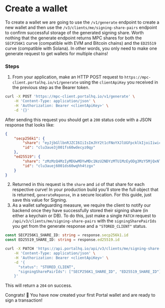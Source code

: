 # Create a wallet

To create a wallet we are going to use the `/v1/generate` endpoint to create a new wallet and then use the `/v3/clients/me/signing-share-pairs` endpoint to confirm successful storage of the generated signing share. Worth nothing that the generate endpoint returns MPC shares for both the `SECP256K1` curve (compatible with EVM and Bitcoin chains) and the `ED25519` curve (compatible with Solana). In other words, you only need to make one generate request to get wallets for multiple chains!

### Steps

1. From your application, make an HTTP POST request to `https://mpc-client.portalhq.io/v1/generate` using the `clientApiKey` you received in the previous step as the Bearer token.

```bash
curl -X POST 'https://mpc-client.portalhq.io/v1/generate' \
    -H 'Content-Type: application/json' \
    -H 'Authorization: Bearer <clientApiKey>' \
    -d '{}'
```

After sending this request you should get a `200` status code with a JSON response that looks like:

```json
{
    "secp256k1": {
        "share": "eyJjbGllbnRJZCI6IiIsImJhY2t1cFNoYXJlUGFpcklkIjoiIiwic2lnbml...",
        "id": "clu3aue3j001fs60wdecyz0qy"
    },
    "ed25519": {
        "share": "zMzMzQ4MzIyMDUwMDYwMDc1NzU2NDYzMTU1MzEyODg3MzY5MjQxNTc2lnbml...",
        "id": "clu3auej6001ds60wqhh4tzgx"
    }
}
```

2. Returned in this request is the `share` and `id` of that share for each respective curve! In your production build you’ll store the full object that is returned, `generateReponse`, in a secure location. For this guide, just save this value for Signing.&#x20;
3. As a wallet safeguarding measure, we require the client to notify our backend once they have successfully stored their signing share (in either a keychain or DB). To do this, just make a single `PATCH` request to `/api/v3/clients/me/signing-share-pairs` with the `signingSharePairIds` you get from the generate response and a `"STORED_CLIENT"` status.

```typescript
const SECP256K1_SHARE_ID: string = response.secp256k1.id
const ED25519_SHARE_ID: string = response.ed25519.id
```

```bash
curl -X PATCH 'https://api.portalhq.io/api/v3/clients/me/signing-share-pairs' \
    -H 'Content-Type: application/json' \
    -H 'Authorization: Bearer <clientApiKey>' \
    -d '{
      "status": "STORED_CLIENT",
      "signingSharePairIds": ["SECP256K1_SHARE_ID", "ED25519_SHARE_ID"]
    }'
```

This will return a `204` on success.

Congrats! 🎉 You have now created your first Portal wallet and are ready to sign a transaction!
